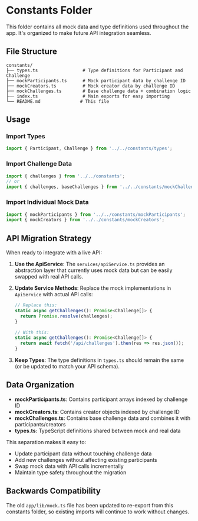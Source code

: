 # Constants Folder

This folder contains all mock data and type definitions used throughout the app. It's organized to make future API integration seamless.

## File Structure

```
constants/
├── types.ts                 # Type definitions for Participant and Challenge
├── mockParticipants.ts      # Mock participant data by challenge ID
├── mockCreators.ts          # Mock creator data by challenge ID  
├── mockChallenges.ts        # Base challenge data + combination logic
├── index.ts                 # Main exports for easy importing
└── README.md               # This file
```

## Usage

### Import Types
```typescript
import { Participant, Challenge } from '../../constants/types';
```

### Import Challenge Data
```typescript
import { challenges } from '../../constants';
// or
import { challenges, baseChallenges } from '../../constants/mockChallenges';
```

### Import Individual Mock Data
```typescript
import { mockParticipants } from '../../constants/mockParticipants';
import { mockCreators } from '../../constants/mockCreators';
```

## API Migration Strategy

When ready to integrate with a live API:

1. **Use the ApiService**: The `services/apiService.ts` provides an abstraction layer that currently uses mock data but can be easily swapped with real API calls.

2. **Update Service Methods**: Replace the mock implementations in `ApiService` with actual API calls:
   ```typescript
   // Replace this:
   static async getChallenges(): Promise<Challenge[]> {
     return Promise.resolve(challenges);
   }
   
   // With this:
   static async getChallenges(): Promise<Challenge[]> {
     return await fetch('/api/challenges').then(res => res.json());
   }
   ```

3. **Keep Types**: The type definitions in `types.ts` should remain the same (or be updated to match your API schema).

## Data Organization

- **mockParticipants.ts**: Contains participant arrays indexed by challenge ID
- **mockCreators.ts**: Contains creator objects indexed by challenge ID  
- **mockChallenges.ts**: Contains base challenge data and combines it with participants/creators
- **types.ts**: TypeScript definitions shared between mock and real data

This separation makes it easy to:
- Update participant data without touching challenge data
- Add new challenges without affecting existing participants
- Swap mock data with API calls incrementally
- Maintain type safety throughout the migration

## Backwards Compatibility

The old `app/lib/mock.ts` file has been updated to re-export from this constants folder, so existing imports will continue to work without changes.
